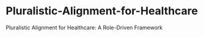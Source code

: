 # Pluralistic-Alignment-for-Healthcare
Pluralistic Alignment for Healthcare: A Role-Driven Framework
